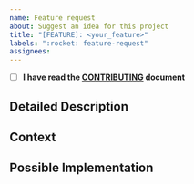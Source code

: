 ```yaml
---
name: Feature request
about: Suggest an idea for this project
title: "[FEATURE]: <your_feature>"
labels: ":rocket: feature-request"
assignees:
---
```


<!-- Provide a general summary of the issue in the Title above -->

<!-- Before submitting an issue, please be sure to read the `CONTRIBUTING` document -->
<!-- Then Put an `x` in the box bellow -->

- [ ] **I have read the [CONTRIBUTING](https://github.com/berty/community/blob/master/CONTRIBUTING.md) document**

## Detailed Description
<!-- Provide a detailed description of the change or addition you are proposing -->

## Context
<!-- Why is this change important to you? How would you use it? -->
<!-- How can it benefit other users? -->

## Possible Implementation
<!-- Not obligatory, but suggest an idea for implementing addition or change -->
